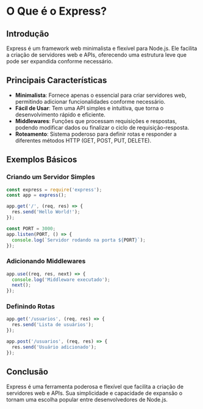 # O Que é o Express?

## Introdução

Express é um framework web minimalista e flexível para Node.js. Ele facilita a criação de servidores web e APIs, oferecendo uma estrutura leve que pode ser expandida conforme necessário.

## Principais Características

- **Minimalista**: Fornece apenas o essencial para criar servidores web, permitindo adicionar funcionalidades conforme necessário.
- **Fácil de Usar**: Tem uma API simples e intuitiva, que torna o desenvolvimento rápido e eficiente.
- **Middlewares**: Funções que processam requisições e respostas, podendo modificar dados ou finalizar o ciclo de requisição-resposta.
- **Roteamento**: Sistema poderoso para definir rotas e responder a diferentes métodos HTTP (GET, POST, PUT, DELETE).

## Exemplos Básicos

### Criando um Servidor Simples

```javascript
const express = require('express');
const app = express();

app.get('/', (req, res) => {
  res.send('Hello World!');
});

const PORT = 3000;
app.listen(PORT, () => {
  console.log(`Servidor rodando na porta ${PORT}`);
});
```

### Adicionando Middlewares

```javascript
app.use((req, res, next) => {
  console.log('Middleware executado');
  next();
});
```

### Definindo Rotas

```javascript
app.get('/usuarios', (req, res) => {
  res.send('Lista de usuários');
});

app.post('/usuarios', (req, res) => {
  res.send('Usuário adicionado');
});
```

## Conclusão

Express é uma ferramenta poderosa e flexível que facilita a criação de servidores web e APIs. Sua simplicidade e capacidade de expansão o tornam uma escolha popular entre desenvolvedores de Node.js.

